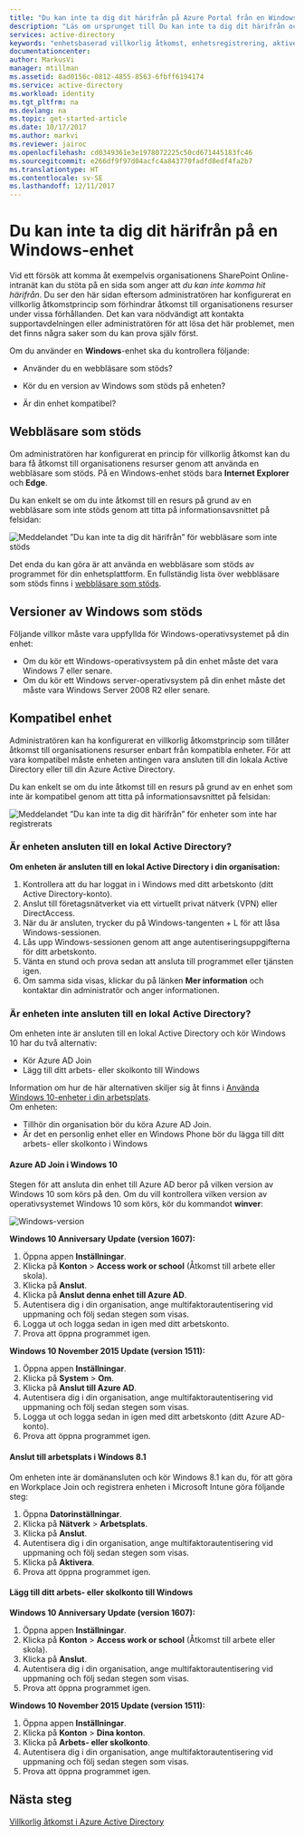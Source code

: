 ```yaml
---
title: "Du kan inte ta dig dit härifrån på Azure Portal från en Windows-enhet | Microsoft Docs"
description: "Läs om ursprunget till Du kan inte ta dig dit härifrån och vad du kan kontrollera för att inte stöta på den här dialogrutan."
services: active-directory
keywords: "enhetsbaserad villkorlig åtkomst, enhetsregistrering, aktivera enhetsregistrering, enhetsregistrering och MDM"
documentationcenter: 
author: MarkusVi
manager: mtillman
ms.assetid: 8ad0156c-0812-4855-8563-6fbff6194174
ms.service: active-directory
ms.workload: identity
ms.tgt_pltfrm: na
ms.devlang: na
ms.topic: get-started-article
ms.date: 10/17/2017
ms.author: markvi
ms.reviewer: jairoc
ms.openlocfilehash: cd0349361e3e1978072225c50cd671445183fc46
ms.sourcegitcommit: e266df9f97d04acfc4a843770fadfd8edf4fa2b7
ms.translationtype: HT
ms.contentlocale: sv-SE
ms.lasthandoff: 12/11/2017
---
```

# <a name="you-cant-get-there-from-here-on-a-windows-device"></a>Du kan inte ta dig dit härifrån på en Windows-enhet

Vid ett försök att komma åt exempelvis organisationens SharePoint Online-intranät kan du stöta på en sida som anger att *du kan inte komma hit härifrån*. Du ser den här sidan eftersom administratören har konfigurerat en villkorlig åtkomstprincip som förhindrar åtkomst till organisationens resurser under vissa förhållanden. Det kan vara nödvändigt att kontakta supportavdelningen eller administratören för att lösa det här problemet, men det finns några saker som du kan prova själv först.

Om du använder en **Windows**-enhet ska du kontrollera följande:

- Använder du en webbläsare som stöds?

- Kör du en version av Windows som stöds på enheten?

- Är din enhet kompatibel?






## <a name="supported-browser"></a>Webbläsare som stöds

Om administratören har konfigurerat en princip för villkorlig åtkomst kan du bara få åtkomst till organisationens resurser genom att använda en webbläsare som stöds. På en Windows-enhet stöds bara **Internet Explorer** och **Edge**.

Du kan enkelt se om du inte åtkomst till en resurs på grund av en webbläsare som inte stöds genom att titta på informationsavsnittet på felsidan:

![Meddelandet ”Du kan inte ta dig dit härifrån” för webbläsare som inte stöds](./media/active-directory-conditional-access-device-remediation/02.png "Scenario")

Det enda du kan göra är att använda en webbläsare som stöds av programmet för din enhetsplattform. En fullständig lista över webbläsare som stöds finns i [webbläsare som stöds](active-directory-conditional-access-supported-apps.md).  


## <a name="supported-versions-of-windows"></a>Versioner av Windows som stöds

Följande villkor måste vara uppfyllda för Windows-operativsystemet på din enhet: 

- Om du kör ett Windows-operativsystem på din enhet måste det vara Windows 7 eller senare.
- Om du kör ett Windows server-operativsystem på din enhet måste det måste vara Windows Server 2008 R2 eller senare. 


## <a name="compliant-device"></a>Kompatibel enhet

Administratören kan ha konfigurerat en villkorlig åtkomstprincip som tillåter åtkomst till organisationens resurser enbart från kompatibla enheter. För att vara kompatibel måste enheten antingen vara ansluten till din lokala Active Directory eller till din Azure Active Directory.

Du kan enkelt se om du inte åtkomst till en resurs på grund av en enhet som inte är kompatibel genom att titta på informationsavsnittet på felsidan:
 
![Meddelandet ”Du kan inte ta dig dit härifrån” för enheter som inte har registrerats](./media/active-directory-conditional-access-device-remediation/01.png "Scenario")


### <a name="is-your-device-joined-to-an-on-premises-active-directory"></a>Är enheten ansluten till en lokal Active Directory?

**Om enheten är ansluten till en lokal Active Directory i din organisation:**

1. Kontrollera att du har loggat in i Windows med ditt arbetskonto (ditt Active Directory-konto).
2. Anslut till företagsnätverket via ett virtuellt privat nätverk (VPN) eller DirectAccess.
3. När du är ansluten, trycker du på Windows-tangenten + L för att låsa Windows-sessionen.
4. Lås upp Windows-sessionen genom att ange autentiseringsuppgifterna för ditt arbetskonto.
5. Vänta en stund och prova sedan att ansluta till programmet eller tjänsten igen.
6. Om samma sida visas, klickar du på länken **Mer information** och kontaktar din administratör och anger informationen.


### <a name="is-your-device-not-joined-to-an-on-premises-active-directory"></a>Är enheten inte ansluten till en lokal Active Directory?

Om enheten inte är ansluten till en lokal Active Directory och kör Windows 10 har du två alternativ:

* Kör Azure AD Join
* Lägg till ditt arbets- eller skolkonto till Windows

Information om hur de här alternativen skiljer sig åt finns i [Använda Windows 10-enheter i din arbetsplats](active-directory-azureadjoin-windows10-devices.md).  
Om enheten:

- Tillhör din organisation bör du köra Azure AD Join.
- Är det en personlig enhet eller en Windows Phone bör du lägga till ditt arbets- eller skolkonto i Windows 



#### <a name="azure-ad-join-on-windows-10"></a>Azure AD Join i Windows 10

Stegen för att ansluta din enhet till Azure AD beror på vilken version av Windows 10 som körs på den. Om du vill kontrollera vilken version av operativsystemet Windows 10 som körs, kör du kommandot **winver**: 

![Windows-version](./media/active-directory-conditional-access-device-remediation/03.png )


**Windows 10 Anniversary Update (version 1607):**

1. Öppna appen **Inställningar**.
2. Klicka på **Konton** > **Access work or school** (Åtkomst till arbete eller skola).
3. Klicka på **Anslut**.
4. Klicka på **Anslut denna enhet till Azure AD**.
5. Autentisera dig i din organisation, ange multifaktorautentisering vid uppmaning och följ sedan stegen som visas.
6. Logga ut och logga sedan in igen med ditt arbetskonto.
7. Prova att öppna programmet igen.

**Windows 10 November 2015 Update (version 1511):**

1. Öppna appen **Inställningar**.
2. Klicka på **System** > **Om**.
3. Klicka på **Anslut till Azure AD**.
4. Autentisera dig i din organisation, ange multifaktorautentisering vid uppmaning och följ sedan stegen som visas.
5. Logga ut och logga sedan in igen med ditt arbetskonto (ditt Azure AD-konto).
6. Prova att öppna programmet igen.


#### <a name="workplace-join-on-windows-81"></a>Anslut till arbetsplats i Windows 8.1

Om enheten inte är domänansluten och kör Windows 8.1 kan du, för att göra en Workplace Join och registrera enheten i Microsoft Intune göra följande steg:

1. Öppna **Datorinställningar**.
2. Klicka på **Nätverk** > **Arbetsplats**.
3. Klicka på **Anslut**.
4. Autentisera dig i din organisation, ange multifaktorautentisering vid uppmaning och följ sedan stegen som visas.
5. Klicka på **Aktivera**.
6. Prova att öppna programmet igen.



#### <a name="add-your-work-or-school-account-to-windows"></a>Lägg till ditt arbets- eller skolkonto till Windows 


**Windows 10 Anniversary Update (version 1607):**

1. Öppna appen **Inställningar**.
2. Klicka på **Konton** > **Access work or school** (Åtkomst till arbete eller skola).
3. Klicka på **Anslut**.
4. Autentisera dig i din organisation, ange multifaktorautentisering vid uppmaning och följ sedan stegen som visas.
5. Prova att öppna programmet igen.


**Windows 10 November 2015 Update (version 1511):**

1. Öppna appen **Inställningar**.
2. Klicka på **Konton** > **Dina konton**.
3. Klicka på **Arbets- eller skolkonto**.
4. Autentisera dig i din organisation, ange multifaktorautentisering vid uppmaning och följ sedan stegen som visas.
5. Prova att öppna programmet igen.





## <a name="next-steps"></a>Nästa steg
[Villkorlig åtkomst i Azure Active Directory](active-directory-conditional-access-azure-portal.md)

